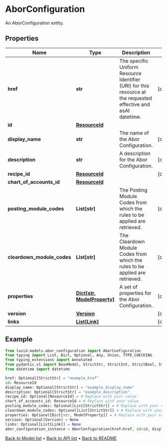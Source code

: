 # AborConfiguration

An AborConfiguration entity.
## Properties
Name | Type | Description | Notes
------------ | ------------- | ------------- | -------------
**href** | **str** | The specific Uniform Resource Identifier (URI) for this resource at the requested effective and asAt datetime. | [optional] 
**id** | [**ResourceId**](ResourceId.md) |  | 
**display_name** | **str** | The name of the Abor Configuration. | [optional] 
**description** | **str** | A description for the Abor Configuration. | [optional] 
**recipe_id** | [**ResourceId**](ResourceId.md) |  | [optional] 
**chart_of_accounts_id** | [**ResourceId**](ResourceId.md) |  | 
**posting_module_codes** | **List[str]** | The Posting Module Codes from which the rules to be applied are retrieved. | [optional] 
**cleardown_module_codes** | **List[str]** | The Cleardown Module Codes from which the rules to be applied are retrieved. | [optional] 
**properties** | [**Dict[str, ModelProperty]**](ModelProperty.md) | A set of properties for the Abor Configuration. | [optional] 
**version** | [**Version**](Version.md) |  | [optional] 
**links** | [**List[Link]**](Link.md) |  | [optional] 
## Example

```python
from lusid.models.abor_configuration import AborConfiguration
from typing import List, Dict, Optional, Any, Union, TYPE_CHECKING
from typing_extensions import Annotated
from pydantic.v1 import BaseModel, StrictStr, StrictInt, StrictBool, StrictFloat, StrictBytes, Field, validator, ValidationError, conlist, constr
from datetime import datetime

href: Optional[StrictStr] = "example_href"
id: ResourceId
display_name: Optional[StrictStr] = "example_display_name"
description: Optional[StrictStr] = "example_description"
recipe_id: Optional[ResourceId] = # Replace with your value
chart_of_accounts_id: ResourceId = # Replace with your value
posting_module_codes: Optional[List[StrictStr]] = # Replace with your value
cleardown_module_codes: Optional[List[StrictStr]] = # Replace with your value
properties: Optional[Dict[str, ModelProperty]] = # Replace with your value
version: Optional[Version] = None
links: Optional[List[Link]] = None
abor_configuration_instance = AborConfiguration(href=href, id=id, display_name=display_name, description=description, recipe_id=recipe_id, chart_of_accounts_id=chart_of_accounts_id, posting_module_codes=posting_module_codes, cleardown_module_codes=cleardown_module_codes, properties=properties, version=version, links=links)

```

[Back to Model list](../README.md#documentation-for-models) &#8226; [Back to API list](../README.md#documentation-for-api-endpoints) &#8226; [Back to README](../README.md)

